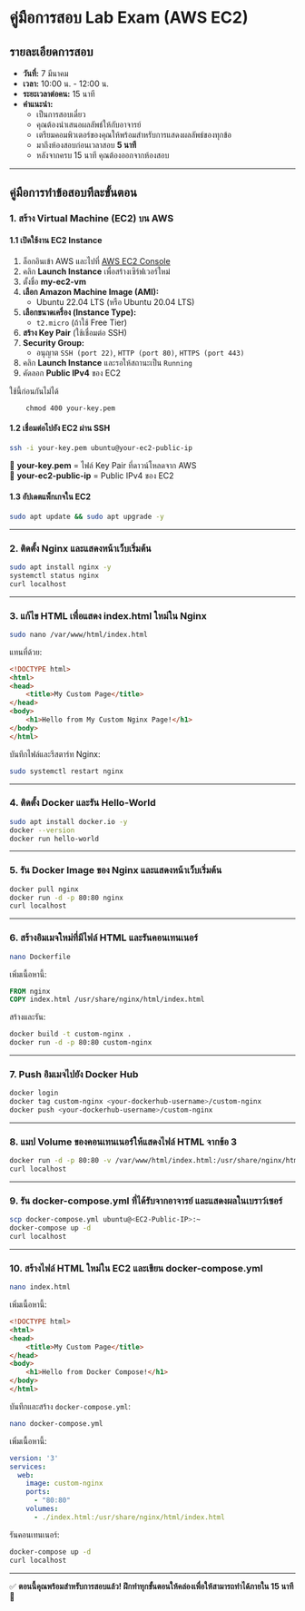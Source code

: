 # คู่มือการสอบ Lab Exam (AWS EC2)

## รายละเอียดการสอบ
- **วันที่:** 7 มีนาคม
- **เวลา:** 10:00 น. - 12:00 น.
- **ระยะเวลาต่อคน:** 15 นาที
- **คำแนะนำ:**
  - เป็นการสอบเดี่ยว
  - คุณต้องนำเสนอผลลัพธ์ให้กับอาจารย์
  - เตรียมคอมพิวเตอร์ของคุณให้พร้อมสำหรับการแสดงผลลัพธ์ของทุกข้อ
  - มาถึงห้องสอบก่อนเวลาสอบ **5 นาที**
  - หลังจากครบ 15 นาที คุณต้องออกจากห้องสอบ
----
## **คู่มือการทำข้อสอบทีละขั้นตอน**

### **1. สร้าง Virtual Machine (EC2) บน AWS**
#### **1.1 เปิดใช้งาน EC2 Instance**
1. ล็อกอินเข้า AWS และไปที่ [AWS EC2 Console](https://aws.amazon.com/)  
2. คลิก **Launch Instance** เพื่อสร้างเซิร์ฟเวอร์ใหม่  
3. ตั้งชื่อ **my-ec2-vm**
4. **เลือก Amazon Machine Image (AMI):**
   - Ubuntu 22.04 LTS (หรือ Ubuntu 20.04 LTS)
5. **เลือกขนาดเครื่อง (Instance Type):**
   - `t2.micro` (ถ้าใช้ Free Tier)
6. **สร้าง Key Pair** (ใช้เชื่อมต่อ SSH)
7. **Security Group:**
   - อนุญาต `SSH (port 22)`, `HTTP (port 80)`, `HTTPS (port 443)`
8. คลิก **Launch Instance** และรอให้สถานะเป็น `Running`
9. คัดลอก **Public IPv4** ของ EC2

ใช้นี้ก่อนกันไม่ได้
```
    chmod 400 your-key.pem
```

#### **1.2 เชื่อมต่อไปยัง EC2 ผ่าน SSH**
```sh
ssh -i your-key.pem ubuntu@your-ec2-public-ip
```
🔹 **your-key.pem** = ไฟล์ Key Pair ที่ดาวน์โหลดจาก AWS  
🔹 **your-ec2-public-ip** = Public IPv4 ของ EC2  

#### **1.3 อัปเดตแพ็กเกจใน EC2**
```sh
sudo apt update && sudo apt upgrade -y
```
----
### **2. ติดตั้ง Nginx และแสดงหน้าเว็บเริ่มต้น**
```sh
sudo apt install nginx -y
systemctl status nginx
curl localhost
```
----
### **3. แก้ไข HTML เพื่อแสดง index.html ใหม่ใน Nginx**
```sh
sudo nano /var/www/html/index.html
```
แทนที่ด้วย:
```html
<!DOCTYPE html>
<html>
<head>
    <title>My Custom Page</title>
</head>
<body>
    <h1>Hello from My Custom Nginx Page!</h1>
</body>
</html>
```
บันทึกไฟล์และรีสตาร์ท Nginx:
```sh
sudo systemctl restart nginx
```
----
### **4. ติดตั้ง Docker และรัน Hello-World**
```sh
sudo apt install docker.io -y
docker --version
docker run hello-world
```
----
### **5. รัน Docker Image ของ Nginx และแสดงหน้าเว็บเริ่มต้น**
```sh
docker pull nginx
docker run -d -p 80:80 nginx
curl localhost
```
----
### **6. สร้างอิมเมจใหม่ที่มีไฟล์ HTML และรันคอนเทนเนอร์**
```sh
nano Dockerfile
```
เพิ่มเนื้อหานี้:
```Dockerfile
FROM nginx
COPY index.html /usr/share/nginx/html/index.html
```
สร้างและรัน:
```sh
docker build -t custom-nginx .
docker run -d -p 80:80 custom-nginx
```
----
### **7. Push อิมเมจไปยัง Docker Hub**
```sh
docker login
docker tag custom-nginx <your-dockerhub-username>/custom-nginx
docker push <your-dockerhub-username>/custom-nginx
```
----
### **8. แมป Volume ของคอนเทนเนอร์ให้แสดงไฟล์ HTML จากข้อ 3**
```sh
docker run -d -p 80:80 -v /var/www/html/index.html:/usr/share/nginx/html/index.html custom-nginx
curl localhost
```
----
### **9. รัน docker-compose.yml ที่ได้รับจากอาจารย์ และแสดงผลในเบราว์เซอร์**
```sh
scp docker-compose.yml ubuntu@<EC2-Public-IP>:~
docker-compose up -d
curl localhost
```
----
### **10. สร้างไฟล์ HTML ใหม่ใน EC2 และเขียน docker-compose.yml**
```sh
nano index.html
```
เพิ่มเนื้อหานี้:
```html
<!DOCTYPE html>
<html>
<head>
    <title>My Custom Page</title>
</head>
<body>
    <h1>Hello from Docker Compose!</h1>
</body>
</html>
```
บันทึกและสร้าง `docker-compose.yml`:
```sh
nano docker-compose.yml
```
เพิ่มเนื้อหานี้:
```yaml
version: '3'
services:
  web:
    image: custom-nginx
    ports:
      - "80:80"
    volumes:
      - ./index.html:/usr/share/nginx/html/index.html
```
รันคอนเทนเนอร์:
```sh
docker-compose up -d
curl localhost
```

---

✅ **ตอนนี้คุณพร้อมสำหรับการสอบแล้ว! ฝึกทำทุกขั้นตอนให้คล่องเพื่อให้สามารถทำได้ภายใน 15 นาที** 🚀

